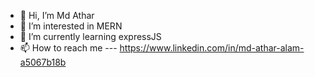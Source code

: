 - 👋 Hi, I’m Md Athar
- 👀 I’m interested in MERN
- 🌱 I’m currently learning expressJS
- 📫 How to reach me --- https://www.linkedin.com/in/md-athar-alam-a5067b18b
<!---
mdathar19/mdathar19 is a ✨ special ✨ repository because its `README.md` (this file) appears on your GitHub profile.
You can click the Preview link to take a look at your changes.
--->
